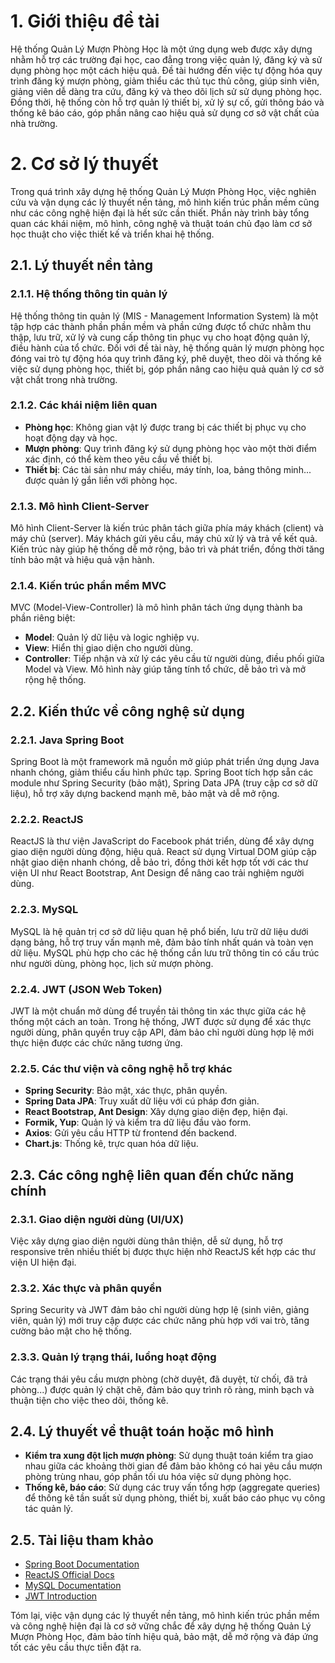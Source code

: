 # 1. Giới thiệu đề tài

Hệ thống Quản Lý Mượn Phòng Học là một ứng dụng web được xây dựng nhằm hỗ trợ các trường đại học, cao đẳng trong việc quản lý, đăng ký và sử dụng phòng học một cách hiệu quả. Đề tài hướng đến việc tự động hóa quy trình đăng ký mượn phòng, giảm thiểu các thủ tục thủ công, giúp sinh viên, giảng viên dễ dàng tra cứu, đăng ký và theo dõi lịch sử sử dụng phòng học. Đồng thời, hệ thống còn hỗ trợ quản lý thiết bị, xử lý sự cố, gửi thông báo và thống kê báo cáo, góp phần nâng cao hiệu quả sử dụng cơ sở vật chất của nhà trường.

# 2. Cơ sở lý thuyết

Trong quá trình xây dựng hệ thống Quản Lý Mượn Phòng Học, việc nghiên cứu và vận dụng các lý thuyết nền tảng, mô hình kiến trúc phần mềm cũng như các công nghệ hiện đại là hết sức cần thiết. Phần này trình bày tổng quan các khái niệm, mô hình, công nghệ và thuật toán chủ đạo làm cơ sở học thuật cho việc thiết kế và triển khai hệ thống.

## 2.1. Lý thuyết nền tảng

### 2.1.1. Hệ thống thông tin quản lý
Hệ thống thông tin quản lý (MIS - Management Information System) là một tập hợp các thành phần phần mềm và phần cứng được tổ chức nhằm thu thập, lưu trữ, xử lý và cung cấp thông tin phục vụ cho hoạt động quản lý, điều hành của tổ chức. Đối với đề tài này, hệ thống quản lý mượn phòng học đóng vai trò tự động hóa quy trình đăng ký, phê duyệt, theo dõi và thống kê việc sử dụng phòng học, thiết bị, góp phần nâng cao hiệu quả quản lý cơ sở vật chất trong nhà trường.

### 2.1.2. Các khái niệm liên quan
- **Phòng học**: Không gian vật lý được trang bị các thiết bị phục vụ cho hoạt động dạy và học.
- **Mượn phòng**: Quy trình đăng ký sử dụng phòng học vào một thời điểm xác định, có thể kèm theo yêu cầu về thiết bị.
- **Thiết bị**: Các tài sản như máy chiếu, máy tính, loa, bảng thông minh... được quản lý gắn liền với phòng học.

### 2.1.3. Mô hình Client-Server
Mô hình Client-Server là kiến trúc phân tách giữa phía máy khách (client) và máy chủ (server). Máy khách gửi yêu cầu, máy chủ xử lý và trả về kết quả. Kiến trúc này giúp hệ thống dễ mở rộng, bảo trì và phát triển, đồng thời tăng tính bảo mật và hiệu quả vận hành.

### 2.1.4. Kiến trúc phần mềm MVC
MVC (Model-View-Controller) là mô hình phân tách ứng dụng thành ba phần riêng biệt:
- **Model**: Quản lý dữ liệu và logic nghiệp vụ.
- **View**: Hiển thị giao diện cho người dùng.
- **Controller**: Tiếp nhận và xử lý các yêu cầu từ người dùng, điều phối giữa Model và View.
Mô hình này giúp tăng tính tổ chức, dễ bảo trì và mở rộng hệ thống.

## 2.2. Kiến thức về công nghệ sử dụng

### 2.2.1. Java Spring Boot
Spring Boot là một framework mã nguồn mở giúp phát triển ứng dụng Java nhanh chóng, giảm thiểu cấu hình phức tạp. Spring Boot tích hợp sẵn các module như Spring Security (bảo mật), Spring Data JPA (truy cập cơ sở dữ liệu), hỗ trợ xây dựng backend mạnh mẽ, bảo mật và dễ mở rộng.

### 2.2.2. ReactJS
ReactJS là thư viện JavaScript do Facebook phát triển, dùng để xây dựng giao diện người dùng động, hiệu quả. React sử dụng Virtual DOM giúp cập nhật giao diện nhanh chóng, dễ bảo trì, đồng thời kết hợp tốt với các thư viện UI như React Bootstrap, Ant Design để nâng cao trải nghiệm người dùng.

### 2.2.3. MySQL
MySQL là hệ quản trị cơ sở dữ liệu quan hệ phổ biến, lưu trữ dữ liệu dưới dạng bảng, hỗ trợ truy vấn mạnh mẽ, đảm bảo tính nhất quán và toàn vẹn dữ liệu. MySQL phù hợp cho các hệ thống cần lưu trữ thông tin có cấu trúc như người dùng, phòng học, lịch sử mượn phòng.

### 2.2.4. JWT (JSON Web Token)
JWT là một chuẩn mở dùng để truyền tải thông tin xác thực giữa các hệ thống một cách an toàn. Trong hệ thống, JWT được sử dụng để xác thực người dùng, phân quyền truy cập API, đảm bảo chỉ người dùng hợp lệ mới thực hiện được các chức năng tương ứng.

### 2.2.5. Các thư viện và công nghệ hỗ trợ khác
- **Spring Security**: Bảo mật, xác thực, phân quyền.
- **Spring Data JPA**: Truy xuất dữ liệu với cú pháp đơn giản.
- **React Bootstrap, Ant Design**: Xây dựng giao diện đẹp, hiện đại.
- **Formik, Yup**: Quản lý và kiểm tra dữ liệu đầu vào form.
- **Axios**: Gửi yêu cầu HTTP từ frontend đến backend.
- **Chart.js**: Thống kê, trực quan hóa dữ liệu.

## 2.3. Các công nghệ liên quan đến chức năng chính

### 2.3.1. Giao diện người dùng (UI/UX)
Việc xây dựng giao diện người dùng thân thiện, dễ sử dụng, hỗ trợ responsive trên nhiều thiết bị được thực hiện nhờ ReactJS kết hợp các thư viện UI hiện đại.

### 2.3.2. Xác thực và phân quyền
Spring Security và JWT đảm bảo chỉ người dùng hợp lệ (sinh viên, giảng viên, quản lý) mới truy cập được các chức năng phù hợp với vai trò, tăng cường bảo mật cho hệ thống.

### 2.3.3. Quản lý trạng thái, luồng hoạt động
Các trạng thái yêu cầu mượn phòng (chờ duyệt, đã duyệt, từ chối, đã trả phòng...) được quản lý chặt chẽ, đảm bảo quy trình rõ ràng, minh bạch và thuận tiện cho việc theo dõi, thống kê.

## 2.4. Lý thuyết về thuật toán hoặc mô hình

- **Kiểm tra xung đột lịch mượn phòng**: Sử dụng thuật toán kiểm tra giao nhau giữa các khoảng thời gian để đảm bảo không có hai yêu cầu mượn phòng trùng nhau, góp phần tối ưu hóa việc sử dụng phòng học.
- **Thống kê, báo cáo**: Sử dụng các truy vấn tổng hợp (aggregate queries) để thống kê tần suất sử dụng phòng, thiết bị, xuất báo cáo phục vụ công tác quản lý.

## 2.5. Tài liệu tham khảo
- [Spring Boot Documentation](https://spring.io/projects/spring-boot)
- [ReactJS Official Docs](https://react.dev/)
- [MySQL Documentation](https://dev.mysql.com/doc/)
- [JWT Introduction](https://jwt.io/introduction)

Tóm lại, việc vận dụng các lý thuyết nền tảng, mô hình kiến trúc phần mềm và công nghệ hiện đại là cơ sở vững chắc để xây dựng hệ thống Quản Lý Mượn Phòng Học, đảm bảo tính hiệu quả, bảo mật, dễ mở rộng và đáp ứng tốt các yêu cầu thực tiễn đặt ra. 